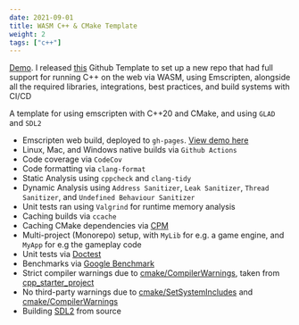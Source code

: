 ```yaml
---
date: 2021-09-01
title: WASM C++ & CMake Template
weight: 2
tags: ["c++"]
---
```


[Demo](https://ricardoheath.co.uk/emscripten-cpp-cmake-template/). I released [this](https://github.com/Zephilinox/emscripten-cpp-cmake-template) Github Template to set up a new repo that had full support for running C++ on the web via WASM, using Emscripten, alongside all the required libraries, integrations, best practices, and build systems with CI/CD

<!--more-->

A template for using emscripten with C++20 and CMake, and using `GLAD` and `SDL2`

- Emscripten web build, deployed to `gh-pages`. [View demo here](https://ricardoheath.co.uk/emscripten-cpp-cmake-template/)
- Linux, Mac, and Windows native builds via `Github Actions`
- Code coverage via `CodeCov`
- Code formatting via `clang-format`
- Static Analysis using `cppcheck` and `clang-tidy`
- Dynamic Analysis using `Address Sanitizer`, `Leak Sanitizer`, `Thread Sanitizer`, and `Undefined Behaviour Sanitizer`
- Unit tests ran using `Valgrind` for runtime memory analysis
- Caching builds via `ccache`
- Caching CMake dependencies via [CPM](https://github.com/cpm-cmake/CPM.cmake)
- Multi-project (Monorepo) setup, with `MyLib` for e.g. a game engine, and `MyApp` for e.g the gameplay code
- Unit tests via [Doctest](https://github.com/onqtam/doctest)
- Benchmarks via [Google Benchmark](https://github.com/google/benchmark)
- Strict compiler warnings due to [cmake/CompilerWarnings](https://github.com/Zephilinox/emscripten-cpp-cmake-template/blob/main/cmake/CompilerWarnings.cmake), taken from [cpp_starter_project](https://github.com/lefticus/cpp_starter_project/blob/master/cmake/CompilerWarnings.cmake)
- No third-party warnings due to [cmake/SetSystemIncludes](https://github.com/Zephilinox/emscripten-cpp-cmake-template/blob/main/cmake/SetSystemIncludes.cmake) and [cmake/CompilerWarnings](https://github.com/Zephilinox/emscripten-cpp-cmake-template/blob/main/cmake/CompilerWarnings.cmake)
- Building [SDL2](https://github.com/libsdl-org/SDL) from source
